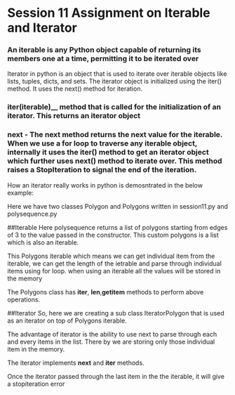 # Session 11 Assignment on Iterable and Iterator

### An iterable is any Python object capable of returning its members one at a time, permitting it to be iterated over


Iterator in python is an object that is used to iterate over iterable objects like lists, tuples, dicts, and sets. The iterator object is initialized using the iter() method. It uses the next() method for iteration.
 
### __iter__(iterable)__ method that is called for the initialization of an iterator. This returns an iterator object
### __next__  -  The next method returns the next value for the iterable. When we use a for loop to traverse any iterable object, internally it uses the iter() method to get an iterator object which further uses next() method to iterate over. This method raises a StopIteration to signal the end of the iteration.

How an iterator really works in python is demosntrated in the below example:

Here we have two classes Polygon and Polygons written in session11.py and polysequence.py

##Iterable
Here polysequence returns a list of polygons starting from edges of 3 to the value passed in the constructor. This custom polygons is a list which is also an iterable.

This Polygons iterable which means we can get individual item from the iterable, we can get the length of the ietrable and parse through individual items using for loop. when using an iterable all the values will be stored in the memory

The Polygons class has __iter__, __len__,__getitem__ methods to perform above operations.

##Iterator
So, here we are creating a sub class IteratorPolygon that is used as an iterator on top of Polygons iterable.

The advantage of iterator is the ability to use next to parse through each and every items in the list. There by we are storing only those individual item in the memory.

The iterator implements __next__ and __iter__ methods.

Once the iterator passed through the last item in the the iterable, it will give a stopiteration error



